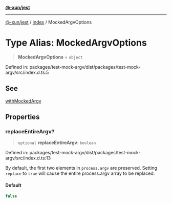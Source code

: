 [**@-xun/jest**](../../README.md)

***

[@-xun/jest](../../README.md) / [index](../README.md) / MockedArgvOptions

# Type Alias: MockedArgvOptions

> **MockedArgvOptions** = `object`

Defined in: packages/test-mock-argv/dist/packages/test-mock-argv/src/index.d.ts:5

## See

[withMockedArgv](../functions/withMockedArgv.md)

## Properties

### replaceEntireArgv?

> `optional` **replaceEntireArgv**: `boolean`

Defined in: packages/test-mock-argv/dist/packages/test-mock-argv/src/index.d.ts:13

By default, the first two elements in `process.argv` are preserved. Setting
`replace` to `true` will cause the entire process.argv array to be
replaced.

#### Default

```ts
false
```
